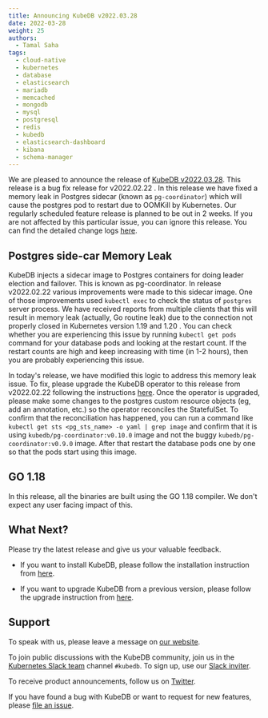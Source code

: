```yaml
---
title: Announcing KubeDB v2022.03.28
date: 2022-03-28
weight: 25
authors:
  - Tamal Saha
tags:
  - cloud-native
  - kubernetes
  - database
  - elasticsearch
  - mariadb
  - memcached
  - mongodb
  - mysql
  - postgresql
  - redis
  - kubedb
  - elasticsearch-dashboard
  - kibana
  - schema-manager
---
```


We are pleased to announce the release of [KubeDB v2022.03.28](https://kubedb.com/docs/v2022.03.28/setup/). This release is a bug fix release for v2022.02.22 . In this release we have fixed a memory leak in Postgres sidecar (known as `pg-coordinator`) which will cause the postgres pod to restart due to OOMKill by Kubernetes. Our regularly scheduled feature release is planned to be out in 2 weeks. If you are not affected by this particular issue, you can ignore this release. You can find the detailed change logs [here](https://github.com/kubedb/CHANGELOG/blob/master/releases/v2022.03.28/README.md).

## Postgres side-car Memory Leak

KubeDB injects a sidecar image to Postgres containers for doing leader election and failover. This is known as pg-coordinator. In release v2022.02.22 various improvements were made to this sidecar image. One of those improvements used `kubectl exec` to check the status of `postgres` server process. We have received reports from multiple clients that this will result in memory leak (actually, Go routine leak) due to the connection not properly closed in Kubernetes version 1.19 and 1.20 . You can check whether you are experiencing this issue by running `kubectl get pods` command for your database pods and looking at the restart count. If the restart counts are high and keep increasing with time (in 1-2 hours), then you are probably experiencing this issue.

In today's release, we have modified this logic to address this memory leak issue. To fix, please upgrade the KubeDB operator to this release from v2022.02.22 following the instructions [here](https://kubedb.com/docs/v2022.03.28/setup/upgrade/). Once the operator is upgraded, please make some changes to the postgres custom resource objects (eg, add an annotation, etc.) so the operator reconciles the StatefulSet. To confirm that the reconciliation has happened, you can run a command like `kubectl get sts <pg_sts_name> -o yaml | grep image` and confirm that it is using `kubedb/pg-coordinator:v0.10.0` image and not the buggy `kubedb/pg-coordinator:v0.9.0` image. After that restart the database pods one by one so that the pods start using this image.

## GO 1.18

In this release, all the binaries are built using the GO 1.18 compiler. We don't expect any user facing impact of this.

## What Next?

Please try the latest release and give us your valuable feedback.

* If you want to install KubeDB, please follow the installation instruction from [here](https://kubedb.com/docs/v2022.03.28/setup).

* If you want to upgrade KubeDB from a previous version, please follow the upgrade instruction from [here](https://kubedb.com/docs/v2022.03.28/setup/upgrade/).

## Support

To speak with us, please leave a message on [our website](https://appscode.com/contact/).

To join public discussions with the KubeDB community, join us in the [Kubernetes Slack team](https://kubernetes.slack.com/messages/C8149MREV/) channel `#kubedb`. To sign up, use our [Slack inviter](http://slack.kubernetes.io/).

To receive product announcements, follow us on [Twitter](https://twitter.com/KubeDB).

If you have found a bug with KubeDB or want to request for new features, please [file an issue](https://github.com/kubedb/project/issues/new).
